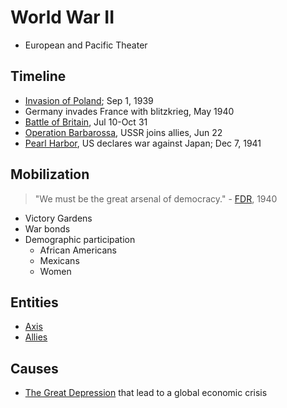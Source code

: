 # World War II
- European and Pacific Theater

## Timeline
- [Invasion of Poland](invasion_poland.md); Sep 1, 1939
- Germany invades France with blitzkrieg, May 1940
- [Battle of Britain](battle_britain.md), Jul 10-Oct 31
- [Operation Barbarossa](operation_barbarossa.md), USSR joins allies, Jun 22
- [Pearl Harbor](pearl_harbor.md), US declares war against Japan; Dec 7, 1941

## Mobilization
> "We must be the great arsenal of democracy." - [FDR](../people/roosevelt_franklin.md), 1940

- Victory Gardens
- War bonds
- Demographic participation
    - African Americans
    - Mexicans
    - Women

## Entities
- [Axis](../entities/axis.md)
- [Allies](../entities/allies.md)

## Causes
- [The Great Depression](great_depression.md) that lead to a global economic crisis
